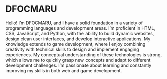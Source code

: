 # DFOCMARU

Hello! I’m DFOCMARU, and I have a solid foundation in a variety of programming languages and development areas. I’m proficient in HTML, CSS, JavaScript, and Python, with the ability to build dynamic websites, design clean user interfaces, and develop interactive applications. My knowledge extends to game development, where I enjoy combining creativity with technical skills to design and implement engaging experiences. My conceptual understanding of these technologies is strong, which allows me to quickly grasp new concepts and adapt to different development challenges. I’m passionate about learning and constantly improving my skills in both web and game development.